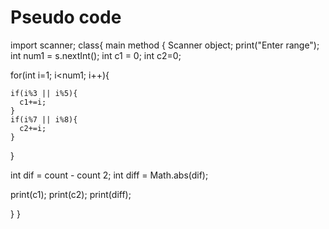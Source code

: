 # Pseudo code

import scanner;
class{
main method {
  Scanner object;
  print("Enter range");
  int num1 = s.nextInt();
  int c1 = 0;
  int c2=0;

  for(int i=1; i<num1; i++){

    if(i%3 || i%5){
      c1+=i;
    }
    if(i%7 || i%8){
      c2+=i;
    }
  }
  
  int dif = count - count 2;
  int diff = Math.abs(dif);

  print(c1);
  print(c2);
  print(diff);
  
}
}
